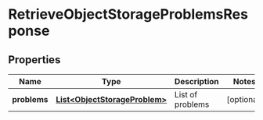

# RetrieveObjectStorageProblemsResponse


## Properties

Name | Type | Description | Notes
------------ | ------------- | ------------- | -------------
**problems** | [**List&lt;ObjectStorageProblem&gt;**](ObjectStorageProblem.md) | List of problems |  [optional]



